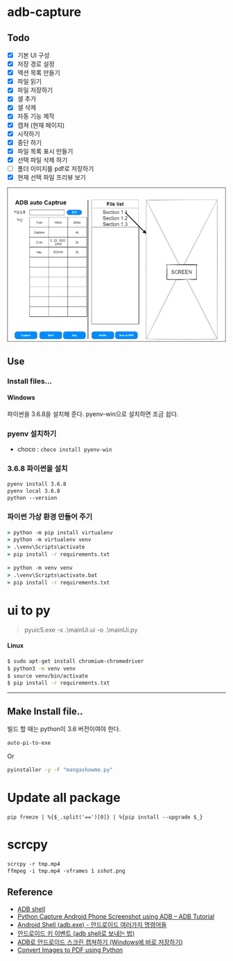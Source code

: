 # adb-capture

## Todo
 - [x] 기본 UI 구성
 - [x] 저장 경로 설정
 - [x] 액션 목록 만들기
  - [x] 파일 읽기
  - [x] 파일 저장하기
  - [x] 셀 추가
  - [x] 셀 삭제
 - [x] 자동 기능 제작
  - [x] 캡쳐 (현재 페이지)
  - [x] 시작하기
  - [x] 중단 하기
 - [x] 파일 목록 표시 만들기
  - [x] 선택 파일 삭제 하기
  - [ ] 폴더 이미지를 pdf로 저장하기
 - [x] 현재 선택 파일 프리뷰 보기

![screen](./image/ui.png)

## Use
### Install files...

#### Windows
파이썬을 3.6.8을 설치해 준다.
pyenv-win으로 설치하면 조금 쉽다.

### pyenv 설치하기

* choco : `choco install pyenv-win`

### 3.6.8 파이썬을 설치

```
pyenv install 3.6.8
pyenv local 3.6.8
python --version
```

### 파이썬 가상 환경 만들어 주기

```cmd
> python -m pip install virtualenv
> python -m virtualenv venv
> .\venv\Scripts\activate
> pip install -r requirements.txt
```

```cmd
> python -m venv venv
> .\venv\Scripts\activate.bat
> pip install -r requirements.txt
```

# ui to py
> pyuic5.exe -x .\mainUi.ui -o .\mainUi.py

#### Linux

```bash
$ sudo apt-get install chromium-chromedriver
$ python3 -m venv venv
$ source venv/bin/activate
$ pip install -r requirements.txt
```

------



## Make Install file..
빌드 할 때는 python이 3.6 버전이여야 한다.
```cmd
auto-pi-to-exe
```

Or
```cmd
pyinstaller -y -F "mangashowme.py"
```

# Update all package
```
pip freeze | %{$_.split('==')[0]} | %{pip install --upgrade $_}
```

# scrcpy
```
scrcpy -r tmp.mp4
ffmpeg -i tmp.mp4 -vframes 1 sshot.png
```

## Reference
* [ADB shell](https://adbshell.com/)
* [Python Capture Android Phone Screenshot using ADB – ADB Tutorial](https://www.tutorialexample.com/python-capture-android-phone-screenshot-using-adb-adb-tutorial/)
* [Android Shell (adb.exe) - 안드로이드 여러가지 명령어들](https://m.blog.naver.com/PostView.nhn?blogId=gyurse&logNo=220911727781&proxyReferer=https:%2F%2Fwww.google.co.kr%2F)
* [안드로이드 키 이벤트 (adb shell로 보내는 법)](http://www.dreamy.pe.kr/zbxe/CodeClip/164608)
* [ADB로 안드로이드 스크린 캡쳐하기 (Windows에 바로 저장하기)](http://heyo.net/wp/66574)
* [Convert Images to PDF using Python](https://datatofish.com/images-to-pdf-python/)